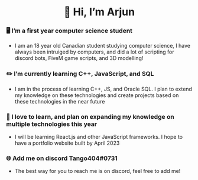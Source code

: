 <h1 align="center">👋 Hi, I’m Arjun</h1>

### 🖥️ I’m a first year computer science student
- I am an 18 year old Canadian student studying computer science, I have always been intruiged by computers, and did a lot of scripting for discord bots, FiveM game scripts, and 3D modelling!

### ✏️ I’m currently learning C++, JavaScript, and SQL
- I am in the process of learning C++, JS, and Oracle SQL. I plan to extend my knowledge on these technologies and create projects based on these technologies in the near future

### 📜 I love to learn, and plan on expanding my knowledge on multiple technologies this year
- I will be learning React.js and other JavaScript frameworks. I hope to have a portfolio website built by April 2023

### 🌐 Add me on discord Tango404#0731
- The best way for you to reach me is on discord, feel free to add me!

<!---
Tango404/Tango404 is a ✨ special ✨ repository because its `README.md` (this file) appears on your GitHub profile.
You can click the Preview link to take a look at your changes.
--->

